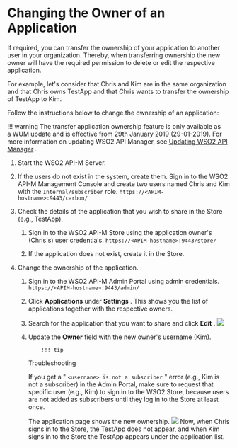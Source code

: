 # Changing the Owner of an Application

If required, you can transfer the ownership of your application to another user in your organization. Thereby, when transferring ownership the new owner will have the required permission to delete or edit the respective application.

For example, let's consider that Chris and Kim are in the same organization and that Chris owns TestApp and that Chris wants to transfer the ownership of TestApp to Kim.

Follow the instructions below to change the ownership of an application:

!!! warning
The transfer application ownership feature is only available as a WUM update and is effective from 29th January 2019 (29-01-2019). For more information on updating WSO2 API Manager, see [Updating WSO2 API Manager](https://docs.wso2.com/display/AM300/Updating+WSO2+API+Manager) .


1.  Start the WSO2 API-M Server.
2.  If the users do not exist in the system, create them.
    Sign in to the WSO2 API-M Management Console and create two users named Chris and Kim with the `Internal/subscriber` role.
`https://<APIM-hostname>:9443/carbon/          `

3.  Check the details of the application that you wish to share in the Store (e.g., TestApp).

    1.  Sign in to the WSO2 API-M Store using the application owner's (Chris's) user credentials.
`https://<APIM-hostname>:9443/store/            `

    2.  If the application does not exist, create it in the Store.

4.  Change the ownership of the application.
    1.  Sign in to the WSO2 API-M Admin Portal using admin credentials.
`https://<APIM-hostname>:9443/admin/            `

    2.  Click **Applications** under **Settings** .
        This shows you the list of applications together with the respective owners.

    3.  Search for the application that you want to share and click **Edit** .
        ![]({{base_path}}/assets/attachments/126559224/126559225.png)
    4.  Update the **Owner** field with the new owner's username (Kim).

                !!! tip
        Troubleshooting

        If you get a " `<usernane> is not a subscriber` " error (e.g., Kim is not a subscriber) in the Admin Portal, make sure to request that specific user (e.g., Kim) to sign in to the WSO2 Store, because users are not added as subscribers until they log in to the Store at least once.


        The application page shows the new ownership.
        ![]({{base_path}}/assets/attachments/126559224/126559226.png)        Now, when Chris signs in to the Store, the TestApp does not appear, and when Kim signs in to the Store the TestApp appears under the application list.


